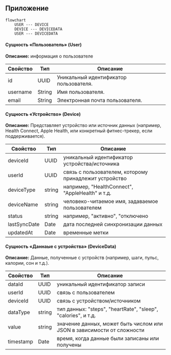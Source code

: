 ## Приложение

```mermaid
flowchart
    USER --- DEVICE 
    DEVICE --- DEVICEDATA 
    USER --- DEVICEDATA 
```

#### Сущность «Пользователь» (User)
**Описание:** информация о пользователе

| Свойство | Тип | Описание |
| --- | --- | --- |
| id | UUID | Уникальный идентификатор пользователя. |
| username | String | Имя пользователя. |
| email | String | Электронная почта пользователя. |


#### Сущность «Устройство» (Device)
**Описание:** Представляет устройство или источник данных (например, Health Connect, Apple Health, или конкретный фитнес-трекер, если поддерживается).

| Свойство | Тип | Описание |
| --- | --- | --- |
| deviceId | UUID | уникальный идентификатор устройства/источника |
| userId | UUID | связь с пользователем, которому принадлежит устройство |
| deviceType | string | например, "HealthConnect", "AppleHealth" и т.д. |
| deviceName | string | человеко-читаемое имя, задаваемое пользователем |
| status | string | например, "активно", "отключено |
| lastSyncDate | Date | дата последней синхронизации данных |
| updatedAt | Date | временные метки |


#### Сущность «Даннаые с устройства» (DeviceData)
**Описание:** Данные, полученные с устройств (например, шаги, пульс, калории, сон и т.д.).

| Свойство | Тип | Описание |
| --- | --- | --- |
| dataId | UUID| уникальный идентификатор записи |
| userId | UUID| связь с пользователем |
| deviceId | UUID| связь с устройством/источником |
| dataType | string | тип данных: "steps", "heartRate", "sleep", "calories", и т.д. |
| value | string | значение данных, может быть числом или JSON в зависимости от сложности |
| timestamp | Date| время, когда данные были записаны или получены |
 